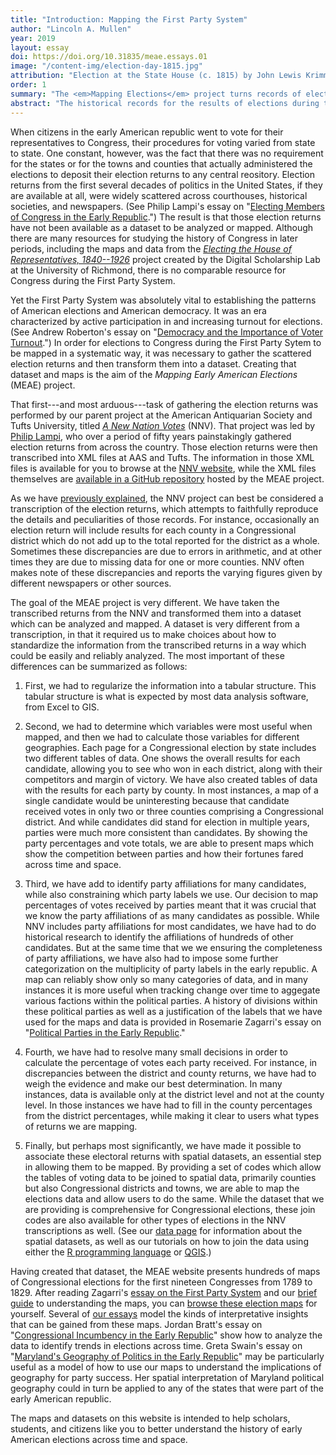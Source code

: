 ```yaml
---
title: "Introduction: Mapping the First Party System"
author: "Lincoln A. Mullen"
year: 2019
layout: essay
doi: https://doi.org/10.31835/meae.essays.01
image: "/content-img/election-day-1815.jpg"
attribution: "Election at the State House (c. 1815) by John Lewis Krimmel (The Historical Society of Pennsylvania). This is one of the existing images of an election scene from the era of the early American republic. Set in Philadelphia in 1815, the image shows a wide range of people, including women, children, and lower-class white men, engaged a variety of activities in front of the State House. The election has an almost carnivalesque atmosphere, typical for elections at the time."
order: 1
summary: "The <em>Mapping Elections</em> project turns records of electoral returns into maps of voting patterns."
abstract: "The historical records for the results of elections during the early American republic are scattered and fragmentary. After these election returns were gathered by the <em>A New Nation Votes</em> project, we turned them into a spatial dataset. Understanding this process will help scholars to interpret these maps and data."
---
```


When citizens in the early American republic went to vote for their representatives to Congress, their procedures for voting varied from state to state. One constant, however, was the fact that there was no requirement for the states or for the towns and counties that actually administered the elections to deposit their election returns to any central reository. Election returns from the first several decades of politics in the United States, if they are available at all, were widely scattered across courthouses, historical societies, and newspapers. (See Philip Lampi's essay on "[Electing Members of Congress in the Early Republic]({{site.url}}/essays/03-lampi-election-methods.html).") The result is that those election returns have not been available as a dataset to be analyzed or mapped. Although there are many resources for studying the history of Congress in later periods, including the maps and data from the [*Electing the House of Representatives, 1840--1926*](https://dsl.richmond.edu/panorama/congress/) project created by the Digital Scholarship Lab at the University of Richmond, there is no comparable resource for Congress during the First Party System. 

Yet the First Party System was absolutely vital to establishing the patterns of American elections and American democracy. It was an era characterized by active participation in and increasing turnout for elections. (See Andrew Roberton's essay on "[Democracy and the Importance of Voter Turnout]({{site.url}}/essays/04-robertson-voter-turnout.html).") In order for elections to Congress during the First Party Sytem to be mapped in a systematic way, it was necessary to gather the scattered election returns and then transform them into a dataset.
Creating that dataset and maps is the aim of the *Mapping Early American Elections* (MEAE) project.

That first---and most arduous---task of gathering the election returns was performed by our parent project at the American Antiquarian Society and Tufts University, titled [*A New Nation Votes*](https://elections.lib.tufts.edu/) (NNV). That project was led by [Philip Lampi](https://www.neh.gov/humanities/2008/januaryfebruary/feature/the-orphan-scholar), who over a period of fifty years painstakingly gathered election returns from across the country. Those election returns were then transcribed into XML files at AAS and Tufts. The information in those XML files is available for you to browse at the [NNV website](https://elections.lib.tufts.edu), while the XML files themselves are [available in a GitHub repository](https://github.com/mapping-elections/nnv-xml) hosted by the MEAE project.

As we have [previously explained]({{site.url}}/blog/2017/04/19/differences-with-nnv.html), the NNV project can best be considered a transcription of the election returns, which attempts to faithfully reproduce the details and peculiarities of those records. For instance, occasionally an election return will include results for each county in a Congressional district which do not add up to the total reported for the district as a whole. Sometimes these discrepancies are due to errors in arithmetic, and at other times they are due to missing data for one or more counties. NNV often makes note of these discrepancies and reports the varying figures given by different newspapers or other sources. 

The goal of the MEAE project is very different. We have taken the transcribed returns from the NNV and transformed them into a dataset which can be analyzed and mapped. A dataset is very different from a transcription, in that it required us to make choices about how to standardize the information from the transcribed returns in a way which could be easily and reliably analyzed. The most important of these differences can be summarized as follows:

1. First, we had to regularize the information into a tabular structure. This tabular structure is what is expected by most data analysis software, from Excel to GIS. 

2. Second, we had to determine which variables were most useful when mapped, and then we had to calculate those variables for different geographies. Each page for a Congressional election by state includes two different tables of data. One shows the overall results for each candidate, allowing you to see who won in each district, along with their competitors and margin of victory. We have also created tables of data with the results for each party by county. In most instances, a map of a single candidate would be uninteresting because that candidate received votes in only two or three counties comprising a Congressional district. And while candidates did stand for election in multiple years, parties were much more consistent than candidates. By showing the party percentages and vote totals, we are able to present maps which show the competition between parties and how their fortunes fared across time and space. 

3. Third, we have add to identify party affiliations for many candidates, while also constraining which party labels we use. Our decision to map percentages of votes received by parties meant that it was crucial that we know the party affiliations of as many candidates as possible. While NNV includes party affiliations for most candidates, we have had to do historical research to identify the affiliations of hundreds of other candidates. But at the same time that we we ensuring the completeness of party affiliations, we have also had to impose some further categorization on the multiplicity of party labels in the early republic. A map can reliably show only so many categories of data, and in many instances it is more useful when tracking change over time to aggegate various factions within the political parties. A history of divisions within these political parties as well as a justification of the labels that we have used for the maps and data is provided in Rosemarie Zagarri's essay on "[Political Parties in the Early Republic]({{site.url}}/essays/02-zagarri-political-parties.html)."

4. Fourth, we have had to resolve many small decisions in order to calculate the percentage of votes each party received. For instance, in discrepancies between the district and county returns, we have had to weigh the evidence and make our best determination. In many instances, data is available only at the district level and not at the county level. In those instances we have had to fill in the county percentages from the district percentages, while making it clear to users what types of returns we are mapping. 

5. Finally, but perhaps most significantly, we have made it possible to associate these electoral returns with spatial datasets, an essential step in allowing them to be mapped. By providing a set of codes which allow the tables of voting data to be joined to spatial data, primarily counties but also Congressional districts and towns, we are able to map the elections data and allow users to do the same. While the dataset that we are providing is comprehensive for Congressional elections, these join codes are also available for other types of elections in the NNV transcriptions as well. (See our [data page]({{site.url}}/data/) for information about the spatial datasets, as well as our tutorials on how to join the data using either the [R programming language]({{site.url}}/blog/2019/04/30/r-tutorial.html) or [QGIS]({{site.url}}/blog/2019/04/30/qgis-tutorial.html).)

Having created that dataset, the MEAE website presents hundreds of maps of Congressional elections for the first nineteen Congresses from 1789 to 1829. After reading Zagarri's [essay on the First Party System]({{site.url}}/essays/02-zagarri-political-parties.html) and our [brief guide]({{site.url}}/blog/2019/04/30/map-how-to.html) to understanding the maps, you can [browse these election maps]({{site.url}}/maps/) for yourself. Several of [our essays]({{site.url}}/essays/) model the kinds of interpretative insights that can be gained from these maps. Jordan Bratt's essay on "[Congressional Incumbency in the Early Republic]({{site.url}}/essays/05-bratt-incumbency.html)" show how to analyze the data to identify trends in elections across time. Greta Swain's essay on "[Maryland's Geography of Politics in the Early Republic]({{site.url}}/essays/06-swain-geography-of-politics.html)" may be particularly useful as a model of how to use our maps to understand the implications of geography for party success. Her spatial interpretation of Maryland political geography could in turn be applied to any of the states that were part of the early American republic.

The maps and datasets on this website is intended to help scholars, students, and citizens like you to better understand the history of early American elections across time and space.
